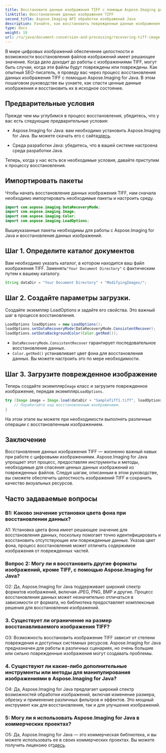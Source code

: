 ```yaml
---
title: Восстановите данные изображения TIFF с помощью Aspose.Imaging для Java
linktitle: Восстановление данных изображения TIFF
second_title: Aspose.Imaging API обработки изображений Java
description: Узнайте, как восстановить поврежденные данные изображения TIFF с помощью Aspose.Imaging for Java. Восстановите целостность изображения с помощью этого пошагового руководства.
type: docs
weight: 19
url: /ru/java/document-conversion-and-processing/recovering-tiff-image-data/
---
```

В мире цифровых изображений обеспечение целостности и возможности восстановления файлов изображений имеет решающее значение. Когда дело доходит до работы с изображениями TIFF, могут быть случаи, когда эти файлы будут повреждены или повреждены. Как опытный SEO-писатель, я проведу вас через процесс восстановления данных изображения TIFF с помощью Aspose.Imaging for Java. В этом пошаговом руководстве вы узнаете, как спасти ценные данные изображения и восстановить их в исходное состояние.

## Предварительные условия

Прежде чем мы углубимся в процесс восстановления, убедитесь, что у вас есть следующие предварительные условия:

-  Aspose.Imaging for Java: вам необходимо установить Aspose.Imaging for Java. Вы можете скачать его с сайта[здесь](https://releases.aspose.com/imaging/java/).

- Среда разработки Java: убедитесь, что в вашей системе настроена среда разработки Java.

Теперь, когда у нас есть все необходимые условия, давайте приступим к процессу восстановления.

## Импортировать пакеты

Чтобы начать восстановление данных изображения TIFF, нам сначала необходимо импортировать необходимые пакеты и настроить среду.


```java
import com.aspose.imaging.DataRecoveryMode;
import com.aspose.imaging.Image;
import com.aspose.imaging.Color;
import com.aspose.imaging.LoadOptions;
```

Вышеуказанные пакеты необходимы для работы с Aspose.Imaging for Java и восстановления данных изображений.


## Шаг 1. Определите каталог документов

 Вам необходимо указать каталог, в котором находится ваш файл изображения TIFF. Заменять`"Your Document Directory"` с фактическим путем к вашему каталогу.

```java
String dataDir = "Your Document Directory" + "ModifyingImages/";
```

## Шаг 2. Создайте параметры загрузки.

Создайте экземпляр LoadOptions и задайте его свойства. Это важный шаг в процессе восстановления.

```java
LoadOptions loadOptions = new LoadOptions();
loadOptions.setDataRecoveryMode(DataRecoveryMode.ConsistentRecover);
loadOptions.setDataBackgroundColor(Color.getRed());
```

- `DataRecoveryMode.ConsistentRecover` гарантирует последовательное восстановление данных.
- `Color.getRed()` устанавливает цвет фона для восстановления данных. Вы можете настроить это по мере необходимости.

## Шаг 3. Загрузите поврежденное изображение

 Теперь создайте экземпляр`Image` класс и загрузите поврежденное изображение, передав экземпляр`LoadOptions`.

```java
try (Image image = Image.load(dataDir + "SampleTiff1.tiff", loadOptions)) {
    // Поработайте над восстановленным изображением.
}
```

На этом этапе вы можете при необходимости выполнять различные операции с восстановленным изображением.

## Заключение

Восстановление данных изображения TIFF — жизненно важный навык при работе с цифровыми изображениями. Aspose.Imaging for Java упрощает этот процесс, предоставляя инструменты и методы, необходимые для спасения ценных данных изображений из поврежденных файлов. Следуя шагам, описанным в этом руководстве, вы сможете обеспечить целостность изображений TIFF и сохранить качество визуальных ресурсов.

## Часто задаваемые вопросы

### В1: Каково значение установки цвета фона при восстановлении данных?

A1: Установка цвета фона имеет решающее значение для восстановления данных, поскольку помогает точно идентифицировать и восстановить отсутствующие или поврежденные данные. Указав цвет фона, процесс восстановления может отличить содержимое изображения от поврежденных частей.

### Вопрос 2: Могу ли я восстановить другие форматы изображений, кроме TIFF, с помощью Aspose.Imaging for Java?

О2: Да, Aspose.Imaging for Java поддерживает широкий спектр форматов изображений, включая JPEG, PNG, BMP и другие. Процесс восстановления данных может незначительно отличаться в зависимости от формата, но библиотека предоставляет комплексные решения для восстановления изображений.

### 3. Существует ли ограничение на размер восстанавливаемого изображения TIFF?

О3: Возможность восстановить изображение TIFF зависит от степени повреждения и доступных системных ресурсов. Aspose.Imaging for Java предназначен для работы в различных сценариях, но очень большие или сильно поврежденные изображения могут создавать проблемы.

### 4. Существуют ли какие-либо дополнительные инструменты или методы для манипулирования изображениями в Aspose.Imaging for Java?

О4: Да, Aspose.Imaging for Java предлагает широкий спектр возможностей обработки изображений, включая изменение размера, обрезку и применение различных фильтров и эффектов. Это мощный инструмент как для восстановления, так и для улучшения изображений.

### 5: Могу ли я использовать Aspose.Imaging for Java в коммерческих проектах?

О5: Да, Aspose.Imaging for Java — это коммерческая библиотека, и вы можете использовать ее в своих коммерческих проектах. Вы можете получить лицензию от[здесь](https://purchase.aspose.com/buy).